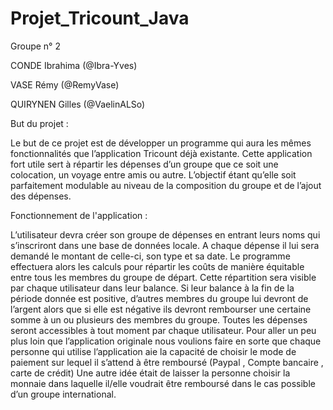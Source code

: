 # Projet_Tricount_Java

Groupe n° 2

CONDE Ibrahima   (@Ibra-Yves)

VASE Rémy	 (@RemyVase)

QUIRYNEN Gilles  (@VaelinALSo)


But du projet :

Le but de ce projet est de développer un programme qui aura les mêmes fonctionnalités que
l’application Tricount déjà existante. Cette application fort utile sert à répartir les dépenses d’un
groupe que ce soit une colocation, un voyage entre amis ou autre. L’objectif étant qu’elle soit
parfaitement modulable au niveau de la composition du groupe et de l’ajout des dépenses.


Fonctionnement de l'application :

L’utilisateur devra créer son groupe de dépenses en entrant leurs noms qui s’inscriront dans une
base de données locale. A chaque dépense il lui sera demandé le montant de celle-ci, son type et
sa date.
Le programme effectuera alors les calculs pour répartir les coûts de manière équitable entre tous les
membres du groupe de départ. Cette répartition sera visible par chaque utilisateur dans leur balance.
Si leur balance à la fin de la période donnée est positive, d’autres membres du groupe lui devront
de l’argent alors que si elle est négative ils devront rembourser une certaine somme à un ou
plusieurs des membres du groupe.
Toutes les dépenses seront accessibles à tout moment par chaque utilisateur.
Pour aller un peu plus loin que l’application originale nous voulions faire en sorte que chaque
personne qui utilise l’application aie la capacité de choisir le mode de paiement sur lequel il s’attend
à être remboursé (Paypal , Compte bancaire , carte de crédit)
Une autre idée était de laisser la personne choisir la monnaie dans laquelle il/elle voudrait être
remboursé dans le cas possible d’un groupe international.

